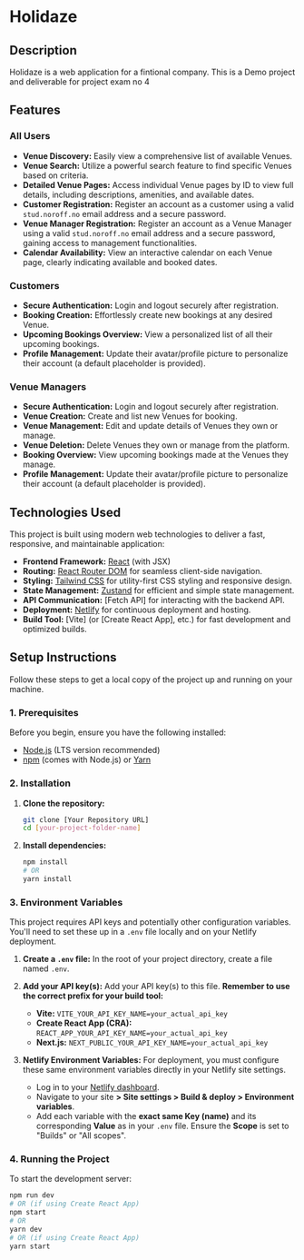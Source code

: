 # Holidaze

## Description

Holidaze is a web application for a fintional company. This is a Demo project and deliverable for project exam no 4 

## Features


### All Users

* **Venue Discovery:** Easily view a comprehensive list of available Venues.
* **Venue Search:** Utilize a powerful search feature to find specific Venues based on criteria.
* **Detailed Venue Pages:** Access individual Venue pages by ID to view full details, including descriptions, amenities, and available dates.
* **Customer Registration:** Register an account as a customer using a valid `stud.noroff.no` email address and a secure password.
* **Venue Manager Registration:** Register an account as a Venue Manager using a valid `stud.noroff.no` email address and a secure password, gaining access to management functionalities.
* **Calendar Availability:** View an interactive calendar on each Venue page, clearly indicating available and booked dates.

### Customers

* **Secure Authentication:** Login and logout securely after registration.
* **Booking Creation:** Effortlessly create new bookings at any desired Venue.
* **Upcoming Bookings Overview:** View a personalized list of all their upcoming bookings.
* **Profile Management:** Update their avatar/profile picture to personalize their account (a default placeholder is provided).

### Venue Managers

* **Secure Authentication:** Login and logout securely after registration.
* **Venue Creation:** Create and list new Venues for booking.
* **Venue Management:** Edit and update details of Venues they own or manage.
* **Venue Deletion:** Delete Venues they own or manage from the platform.
* **Booking Overview:** View upcoming bookings made at the Venues they manage.
* **Profile Management:** Update their avatar/profile picture to personalize their account (a default placeholder is provided).

## Technologies Used

This project is built using modern web technologies to deliver a fast, responsive, and maintainable application:

* **Frontend Framework:** [React](https://react.dev/) (with JSX)
* **Routing:** [React Router DOM](https://reactrouter.com/en/main) for seamless client-side navigation.
* **Styling:** [Tailwind CSS](https://tailwindcss.com/) for utility-first CSS styling and responsive design.
* **State Management:** [Zustand](https://zustand-bear.github.io/zustand/) for efficient and simple state management.
* **API Communication:** [Fetch API]  for interacting with the backend API.
* **Deployment:** [Netlify](https://www.netlify.com/) for continuous deployment and hosting.
* **Build Tool:** [Vite] (or [Create React App], etc.) for fast development and optimized builds.

## Setup Instructions

Follow these steps to get a local copy of the project up and running on your machine.

### 1. Prerequisites

Before you begin, ensure you have the following installed:

* [Node.js](https://nodejs.org/en/download/) (LTS version recommended)
* [npm](https://www.npmjs.com/get-npm) (comes with Node.js) or [Yarn](https://yarnpkg.com/lang/en/docs/install/)

### 2. Installation

1.  **Clone the repository:**
    ```bash
    git clone [Your Repository URL]
    cd [your-project-folder-name]
    ```

2.  **Install dependencies:**
    ```bash
    npm install
    # OR
    yarn install
    ```

### 3. Environment Variables

This project requires API keys and potentially other configuration variables. You'll need to set these up in a `.env` file locally and on your Netlify deployment.

1.  **Create a `.env` file:**
    In the root of your project directory, create a file named `.env`.

2.  **Add your API key(s):**
    Add your API key(s) to this file. **Remember to use the correct prefix for your build tool:**
    * **Vite:** `VITE_YOUR_API_KEY_NAME=your_actual_api_key`
    * **Create React App (CRA):** `REACT_APP_YOUR_API_KEY_NAME=your_actual_api_key`
    * **Next.js:** `NEXT_PUBLIC_YOUR_API_KEY_NAME=your_actual_api_key`

    

3.  **Netlify Environment Variables:**
    For deployment, you must configure these same environment variables directly in your Netlify site settings.
    * Log in to your [Netlify dashboard](https://app.netlify.com/).
    * Navigate to your site **> Site settings > Build & deploy > Environment variables**.
    * Add each variable with the **exact same Key (name)** and its corresponding **Value** as in your `.env` file. Ensure the **Scope** is set to "Builds" or "All scopes".

### 4. Running the Project

To start the development server:

```bash
npm run dev
# OR (if using Create React App)
npm start
# OR
yarn dev
# OR (if using Create React App)
yarn start
